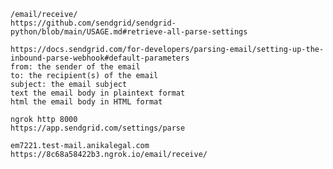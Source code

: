     /email/receive/
    https://github.com/sendgrid/sendgrid-python/blob/main/USAGE.md#retrieve-all-parse-settings

    https://docs.sendgrid.com/for-developers/parsing-email/setting-up-the-inbound-parse-webhook#default-parameters
    from: the sender of the email
    to: the recipient(s) of the email
    subject: the email subject
    text the email body in plaintext format
    html the email body in HTML format

    ngrok http 8000
    https://app.sendgrid.com/settings/parse

    em7221.test-mail.anikalegal.com
    https://8c68a58422b3.ngrok.io/email/receive/
